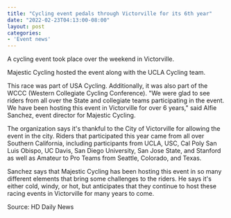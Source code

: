 ```yaml
---
title: "Cycling event pedals through Victorville for its 6th year"
date: "2022-02-23T04:13:00-08:00"
layout: post
categories:
- 'Event news'
---
```


A cycling event took place over the weekend in Victorville.

Majestic Cycling hosted the event along with the UCLA Cycling team.

This race was part of USA Cycling. Additionally, it was also part of the WCCC (Western Collegiate Cycling Conference). "We were glad to see riders from all over the State and collegiate teams participating in the event. We have been hosting this event in Victorville for over 6 years," said Alfie Sanchez, event director for Majestic Cycling.

The organization says it's thankful to the City of Victorville for allowing the event in the city. Riders that participated this year came from all over Southern California, including participants from UCLA, USC, Cal Poly San Luis Obispo, UC Davis, San Diego University, San Jose State, and Stanford as well as Amateur to Pro Teams from Seattle, Colorado, and Texas.

Sanchez says that Majestic Cycling has been hosting this event in so many different elements that bring some challenges to the riders. He says it's either cold, windy, or hot, but anticipates that they continue to host these racing events in Victorville for many years to come.

Source: HD Daily News
